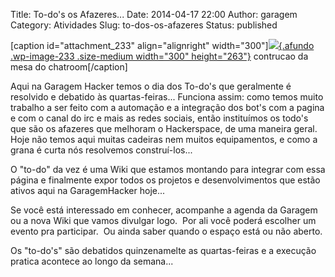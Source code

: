 Title: To-do's os Afazeres...
Date: 2014-04-17 22:00
Author: garagem
Category: Atividades
Slug: to-dos-os-afazeres
Status: published

\[caption id="attachment\_233" align="alignright"
width="300"\][![](http://garagemhacker.org/blog/wp-content/uploads/2014/04/IMG_60161-300x263.jpg){.afundo
.wp-image-233 .size-medium width="300"
height="263"}](http://garagemhacker.org/blog/wp-content/uploads/2014/04/IMG_60161.jpg)
contrucao da mesa do chatroom\[/caption\]

Aqui na Garagem Hacker temos o dia dos To-do's que geralmente é
resolvido e debatido às quartas-feiras... Funciona assim: como temos
muito trabalho a ser feito com a automação e a integração dos bot's com
a pagina e com o canal do irc e mais as redes sociais, então instituímos
os todo's que são os afazeres que melhoram o Hackerspace, de uma maneira
geral. Hoje não temos aqui muitas cadeiras nem muitos equipamentos, e
como a grana é curta nós resolvemos construí-los...

O "to-do" da vez é uma Wiki que estamos montando para integrar com essa
página e finalmente expor todos os projetos e desenvolvimentos que estão
ativos aqui na GaragemHacker hoje...

Se você está interessado em conhecer, acompanhe a agenda da Garagem ou a
nova Wiki que vamos divulgar logo.  Por ali você poderá escolher um
evento pra participar.  Ou ainda saber quando o espaço está ou não
aberto.

Os "to-do's" são debatidos quinzenamelte as quartas-feiras e a execução
pratica acontece ao longo da semana...
